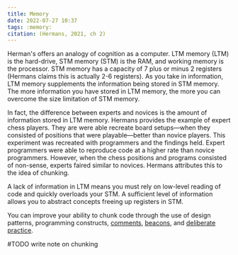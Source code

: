 ```yaml
---
title: Memory
date: 2022-07-27 10:37
tags: :memory:
citation: (Hermans, 2021, ch 2)
---
```


Herman's offers an analogy of cognition as a computer. LTM memory (LTM) is the hard-drive, STM memory (STM) is the RAM, and working memory is the processor. STM memory has a capacity of 7 plus or minus 2 registers (Hermans claims this is actually 2-6 registers). As you take in information, LTM memory supplements the information being stored in STM memory. The more information you have stored in LTM memory, the more you can overcome the size limitation of STM memory.

In fact, the difference between experts and novices is the amount of information stored in LTM memory. Hermans provides the example of expert chess players. They are were able recreate board setups—when they consisted of positions that were playable—better than novice players. This experiment was recreated with programmers and the findings held. Expert programmers were able to reproduce code at a higher rate than novice programmers. However, when the chess positions and programs consisted of non-sense, experts faired similar to novices. Hermans attributes this to the idea of chunking.

A lack of information in LTM means you must rely on low-level reading of code and quickly overloads your STM. A sufficient level of information allows you to abstract concepts freeing up registers in STM.

You can improve your ability to chunk code through the use of design patterns, programming constructs, [comments](202207271013.md), [beacons](202207271022.md), and [deliberate practice](202101101242.md).

#TODO write note on chunking
